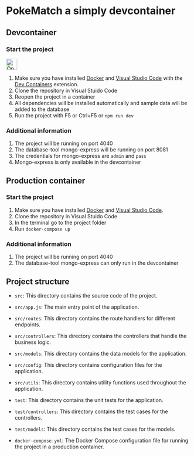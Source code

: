 # PokeMatch a simply devcontainer

## Devcontainer

### Start the project

<a href="https://vscode.dev/redirect?url=vscode://ms-vscode-remote.remote-containers/cloneInVolume?url=https://github.com/lorenzboss/pokematch.git">
  <img src="https://img.shields.io/badge/Open_in-DevContainer-blue?logo=visual-studio-code" alt="Open in Visual Studio Code" height="30">
</a>

<br>

1. Make sure you have installed [Docker](https://www.docker.com/get-started) and [Visual Studio Code](https://code.visualstudio.com/download) with the [Dev Containers](https://marketplace.visualstudio.com/items?itemName=ms-vscode-remote.remote-containers) extension.
2. Clone the repository in Visual Stuido Code
3. Reopen the project in a container
4. All dependencies will be installed automatically and sample data will be added to the database
5. Run the project with F5 or Ctrl+F5 or `npm run dev`

### Additional information

1. The project will be running on port 4040
2. The database-tool mongo-express will be running on port 8081
3. The credentials for mongo-express are `admin` and `pass`
4. Mongo-express is only available in the devcontainer

## Production container

### Start the project

1. Make sure you have installed [Docker](https://www.docker.com/get-started) and [Visual Studio Code](https://code.visualstudio.com/download).
2. Clone the repository in Visual Stuido Code
3. In the terminal go to the project folder
4. Run `docker-compose up`

### Additional information

1. The project will be running on port 4040
2. The database-tool mongo-express can only run in the devcontainer

## Project structure

- `src`: This directory contains the source code of the project.
- `src/app.js`: The main entry point of the application.
- `src/routes`: This directory contains the route handlers for different endpoints.
- `src/controllers`: This directory contains the controllers that handle the business logic.
- `src/models`: This directory contains the data models for the application.
- `src/config`: This directory contains configuration files for the application.
- `src/utils`: This directory contains utility functions used throughout the application.

- `test`: This directory contains the unit tests for the application.
- `test/controllers`: This directory contains the test cases for the controllers.
- `test/models`: This directory contains the test cases for the models.

- `docker-compose.yml`: The Docker Compose configuration file for running the project in a production container.
